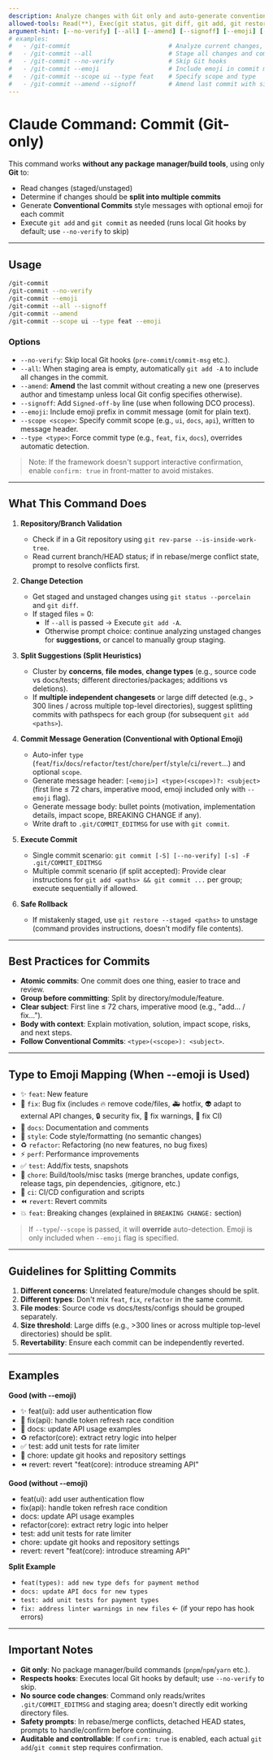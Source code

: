 ```yaml
---
description: Analyze changes with Git only and auto-generate conventional commit messages with optional emoji; suggests splitting commits when needed, runs local Git hooks by default (use --no-verify to skip)
allowed-tools: Read(**), Exec(git status, git diff, git add, git restore --staged, git commit, git rev-parse, git config), Write(.git/COMMIT_EDITMSG)
argument-hint: [--no-verify] [--all] [--amend] [--signoff] [--emoji] [--scope <scope>] [--type <type>]
# examples:
#   - /git-commit                           # Analyze current changes, generate commit message
#   - /git-commit --all                     # Stage all changes and commit
#   - /git-commit --no-verify               # Skip Git hooks
#   - /git-commit --emoji                   # Include emoji in commit message
#   - /git-commit --scope ui --type feat    # Specify scope and type
#   - /git-commit --amend --signoff         # Amend last commit with signature
---
```


# Claude Command: Commit (Git-only)

This command works **without any package manager/build tools**, using only **Git** to:
- Read changes (staged/unstaged)
- Determine if changes should be **split into multiple commits**
- Generate **Conventional Commits** style messages with optional emoji for each commit
- Execute `git add` and `git commit` as needed (runs local Git hooks by default; use `--no-verify` to skip)

---

## Usage

```bash
/git-commit
/git-commit --no-verify
/git-commit --emoji
/git-commit --all --signoff
/git-commit --amend
/git-commit --scope ui --type feat --emoji
```

### Options
- `--no-verify`: Skip local Git hooks (`pre-commit`/`commit-msg` etc.).
- `--all`: When staging area is empty, automatically `git add -A` to include all changes in the commit.
- `--amend`: **Amend** the last commit without creating a new one (preserves author and timestamp unless local Git config specifies otherwise).
- `--signoff`: Add `Signed-off-by` line (use when following DCO process).
- `--emoji`: Include emoji prefix in commit message (omit for plain text).
- `--scope <scope>`: Specify commit scope (e.g., `ui`, `docs`, `api`), written to message header.
- `--type <type>`: Force commit type (e.g., `feat`, `fix`, `docs`), overrides automatic detection.

> Note: If the framework doesn't support interactive confirmation, enable `confirm: true` in front-matter to avoid mistakes.

---

## What This Command Does

1. **Repository/Branch Validation**
   - Check if in a Git repository using `git rev-parse --is-inside-work-tree`.
   - Read current branch/HEAD status; if in rebase/merge conflict state, prompt to resolve conflicts first.

2. **Change Detection**
   - Get staged and unstaged changes using `git status --porcelain` and `git diff`.
   - If staged files = 0:
     - If `--all` is passed → Execute `git add -A`.
     - Otherwise prompt choice: continue analyzing unstaged changes for **suggestions**, or cancel to manually group staging.

3. **Split Suggestions (Split Heuristics)**
   - Cluster by **concerns**, **file modes**, **change types** (e.g., source code vs docs/tests; different directories/packages; additions vs deletions).
   - If **multiple independent changesets** or large diff detected (e.g., > 300 lines / across multiple top-level directories), suggest splitting commits with pathspecs for each group (for subsequent `git add <paths>`).

4. **Commit Message Generation (Conventional with Optional Emoji)**
   - Auto-infer `type` (`feat`/`fix`/`docs`/`refactor`/`test`/`chore`/`perf`/`style`/`ci`/`revert`...) and optional `scope`.
   - Generate message header: `[<emoji>] <type>(<scope>)?: <subject>` (first line ≤ 72 chars, imperative mood, emoji included only with `--emoji` flag).
   - Generate message body: bullet points (motivation, implementation details, impact scope, BREAKING CHANGE if any).
   - Write draft to `.git/COMMIT_EDITMSG` for use with `git commit`.

5. **Execute Commit**
   - Single commit scenario: `git commit [-S] [--no-verify] [-s] -F .git/COMMIT_EDITMSG`
   - Multiple commit scenario (if split accepted): Provide clear instructions for `git add <paths> && git commit ...` per group; execute sequentially if allowed.

6. **Safe Rollback**
   - If mistakenly staged, use `git restore --staged <paths>` to unstage (command provides instructions, doesn't modify file contents).

---

## Best Practices for Commits

- **Atomic commits**: One commit does one thing, easier to trace and review.
- **Group before committing**: Split by directory/module/feature.
- **Clear subject**: First line ≤ 72 chars, imperative mood (e.g., "add... / fix...").
- **Body with context**: Explain motivation, solution, impact scope, risks, and next steps.
- **Follow Conventional Commits**: `<type>(<scope>): <subject>`.

---

## Type to Emoji Mapping (When --emoji is Used)

- ✨ `feat`: New feature  
- 🐛 `fix`: Bug fix (includes 🔥 remove code/files, 🚑️ hotfix, 👽️ adapt to external API changes, 🔒️ security fix, 🚨 fix warnings, 💚 fix CI)  
- 📝 `docs`: Documentation and comments  
- 🎨 `style`: Code style/formatting (no semantic changes)  
- ♻️ `refactor`: Refactoring (no new features, no bug fixes)  
- ⚡️ `perf`: Performance improvements  
- ✅ `test`: Add/fix tests, snapshots  
- 🔧 `chore`: Build/tools/misc tasks (merge branches, update configs, release tags, pin dependencies, .gitignore, etc.)  
- 👷 `ci`: CI/CD configuration and scripts  
- ⏪️ `revert`: Revert commits  
- 💥 `feat`: Breaking changes (explained in `BREAKING CHANGE:` section)

> If `--type`/`--scope` is passed, it will **override** auto-detection.
> Emoji is only included when `--emoji` flag is specified.

---

## Guidelines for Splitting Commits

1. **Different concerns**: Unrelated feature/module changes should be split.  
2. **Different types**: Don't mix `feat`, `fix`, `refactor` in the same commit.  
3. **File modes**: Source code vs docs/tests/configs should be grouped separately.  
4. **Size threshold**: Large diffs (e.g., >300 lines or across multiple top-level directories) should be split.  
5. **Revertability**: Ensure each commit can be independently reverted.

---

## Examples

**Good (with --emoji)**
- ✨ feat(ui): add user authentication flow  
- 🐛 fix(api): handle token refresh race condition  
- 📝 docs: update API usage examples  
- ♻️ refactor(core): extract retry logic into helper  
- ✅ test: add unit tests for rate limiter  
- 🔧 chore: update git hooks and repository settings  
- ⏪️ revert: revert "feat(core): introduce streaming API"

**Good (without --emoji)**
- feat(ui): add user authentication flow  
- fix(api): handle token refresh race condition  
- docs: update API usage examples  
- refactor(core): extract retry logic into helper  
- test: add unit tests for rate limiter  
- chore: update git hooks and repository settings  
- revert: revert "feat(core): introduce streaming API"

**Split Example**
- `feat(types): add new type defs for payment method`
- `docs: update API docs for new types`
- `test: add unit tests for payment types`
- `fix: address linter warnings in new files` ← (if your repo has hook errors)

---

## Important Notes

- **Git only**: No package manager/build commands (`pnpm`/`npm`/`yarn` etc.).  
- **Respects hooks**: Executes local Git hooks by default; use `--no-verify` to skip.  
- **No source code changes**: Command only reads/writes `.git/COMMIT_EDITMSG` and staging area; doesn't directly edit working directory files.  
- **Safety prompts**: In rebase/merge conflicts, detached HEAD states, prompts to handle/confirm before continuing.  
- **Auditable and controllable**: If `confirm: true` is enabled, each actual `git add`/`git commit` step requires confirmation.